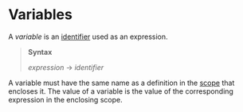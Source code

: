 # Variables

A _variable_ is an [identifier](identifiers.md) used as an expression.

> **Syntax**
>
> *expression* → *identifier*

A variable must have the same name as a definition in the [scope] that encloses it.
The value of a variable is the value of the corresponding expression in the enclosing scope.

[scope]: scope.md
